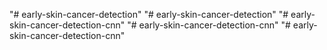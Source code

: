 "# early-skin-cancer-detection" 
"# early-skin-cancer-detection" 
"# early-skin-cancer-detection-cnn" 
"# early-skin-cancer-detection-cnn" 
"# early-skin-cancer-detection-cnn" 
